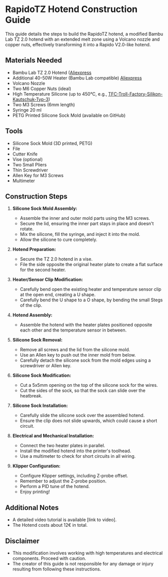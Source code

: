# RapidoTZ Hotend Construction Guide

This guide details the steps to build the RapidoTZ hotend, a modified Bambu Lab TZ 2.0 hotend with an extended melt zone using a Volcano nozzle and copper nuts, effectively transforming it into a Rapido V2.0-like hotend.

## Materials Needed

* Bambu Lab TZ 2.0 Hotend ([Aliexpress](https://de.aliexpress.com/w/wholesale-TZ-hotend.html)
* Additional 40-50W Heater (Bambu Lab compatible) [Aliexpress](https://de.aliexpress.com/w/wholesale-bambulab-heater-50W.html)
* Volcano Nozzle
* Two M6 Copper Nuts (ideal)
* High Temperature Silicone (up to 450°C, e.g., [TFC-Troll-Factory-Silikon-Kautschuk-Typ-3](https://trollfactory.de/Produkte/Silikon-Kautschuk/Verarbeitungszeit/sehr-schnell-5-Min/TFC4021/TFC-Troll-Factory-Silikon-Kautschuk-Typ-3-HB-Zinnguss-hitzebestaendig-RTV-1-1-Groesse-1kg-2x500g))
* Two M3 Screws (6mm length)
* Syringe 20 ml
* PETG Printed Silicone Sock Mold (available on GitHub)

## Tools

* Silicone Sock Mold (3D printed, PETG)
* File
* Cutter Knife
* Vise (optional)
* Two Small Pliers
* Thin Screwdriver
* Allen Key for M3 Screws
* Multimeter

## Construction Steps

1.  **Silicone Sock Mold Assembly:**
    * Assemble the inner and outer mold parts using the M3 screws.
    * Secure the lid, ensuring the inner part stays in place and doesn't rotate.
    * Mix the silicone, fill the syringe, and inject it into the mold.
    * Allow the silicone to cure completely.

2.  **Hotend Preparation:**
    * Secure the TZ 2.0 hotend in a vise.
    * File the side opposite the original heater plate to create a flat surface for the second heater.

3.  **Heater/Sensor Clip Modification:**
    * Carefully bend open the existing heater and temperature sensor clip at the open end, creating a U shape.
    * Carefully bend the U shape to a O shape, by bending the small Stegs of the clip.

4.  **Hotend Assembly:**
    * Assemble the hotend with the heater plates positioned opposite each other and the temperature sensor in between.

5.  **Silicone Sock Removal:**
    * Remove all screws and the lid from the silicone mold.
    * Use an Allen key to push out the inner mold from below.
    * Carefully detach the silicone sock from the mold edges using a screwdriver or Allen key.

6.  **Silicone Sock Modification:**
    * Cut a 5x5mm opening on the top of the silicone sock for the wires.
    * Cut the sides of the sock, so that the sock can slide over the heatbreak.

7.  **Silicone Sock Installation:**
    * Carefully slide the silicone sock over the assembled hotend.
    * Ensure the clip does not slide upwards, which could cause a short circuit.

8.  **Electrical and Mechanical Installation:**
    * Connect the two heater plates in parallel.
    * Install the modified hotend into the printer's toolhead.
    * Use a multimeter to check for short circuits in all wiring.

9.  **Klipper Configuration:**
    * Configure Klipper settings, including Z-probe offset.
    * Remember to adjust the Z-probe position.
    * Perform a PID tune of the hotend.
    * Enjoy printing!

## Additional Notes

* A detailed video tutorial is available [link to video].
* The Hotend costs about 12€ in total.

## Disclaimer

* This modification involves working with high temperatures and electrical components. Proceed with caution.
* The creator of this guide is not responsible for any damage or injury resulting from following these instructions.
